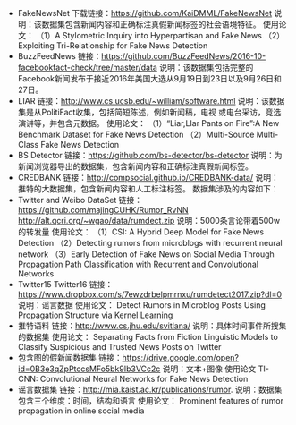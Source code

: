 - FakeNewsNet
  下载链接：https://github.com/KaiDMML/FakeNewsNet
  说明：该数据集包含新闻内容和正确标注真假新闻标签的社会语境特征。
  使用论文：
  （1）A Stylometric Inquiry into Hyperpartisan and Fake News
  （2）Exploiting Tri-Relationship for Fake News Detection
- BuzzFeedNews
  链接：https://github.com/BuzzFeedNews/2016-10-facebookfact-check/tree/master/data
  说明：该数据集包括完整的Facebook新闻发布于接近2016年美国大选从9月19日到23日以及9月26日和27日。
- LIAR
  链接：http://www.cs.ucsb.edu/~william/software.html
  说明：该数据集是从PolitiFact收集，包括简短陈述，例如新闻稿，电视
  或电台采访，竞选演讲等，并包含元数据。
  使用论文：
  （1）“Liar,LIar Pants on Fire”:A New Benchmark Dataset for Fake News Detection
  （2）Multi-Source Multi-Class Fake News Detection
- BS Detector
  链接：https://github.com/bs-detector/bs-detector
  说明：为新闻浏览器导出的数据集，包含新闻内容和正确标注真假新闻标签。
- CREDBANK
  链接：http://compsocial.github.io/CREDBANK-data/
  说明：推特的大数据集，包含新闻内容和人工标注标签。
  数据集涉及的内容如下：
- Twitter and Weibo DataSet
  链接：https://github.com/majingCUHK/Rumor_RvNN
  http://alt.qcri.org/~wgao/data/rumdect.zip
  说明：5000条言论带着500w的转发量
  使用论文：
  （1）CSI: A Hybrid Deep Model for Fake News Detection
  （2）Detecting rumors from microblogs with recurrent neural network
  （3）Early Detection of Fake News on Social Media Through Propagation Path Classification with Recurrent and Convolutional Networks
- Twitter15 Twitter16
  链接：https://www.dropbox.com/s/7ewzdrbelpmrnxu/rumdetect2017.zip?dl=0
  说明：谣言数据
  使用论文：
  Detect Rumors in Microblog Posts Using Propagation Structure via Kernel Learning
- 推特语料
  链接：http://www.cs.jhu.edu/svitlana/
  说明：具体时间事件所搜集的数据集
  使用论文：
  Separating Facts from Fiction Linguistic Models to Classify Suspicious and Trusted News Posts on Twitter
- 包含图的假新闻数据集
  链接：https://drive.google.com/open?id=0B3e3qZpPtccsMFo5bk9Ib3VCc2c
  说明：文本+图像
  使用论文
  TI-CNN: Convolutional Neural Networks for Fake News Detection
- 谣言数据集
  链接：http://mia.kaist.ac.kr/publications/rumor.
  说明：数据集包含三个维度：时间，结构和语言
  使用论文：
  Prominent features of rumor propagation in online social media
